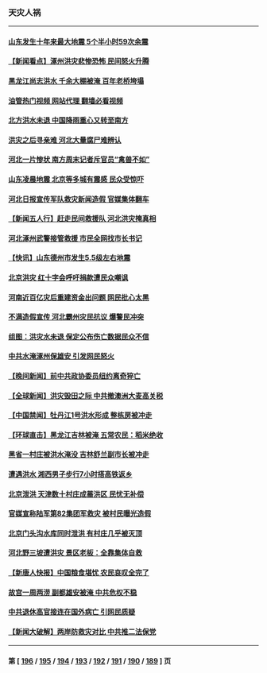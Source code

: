 ### 天灾人祸
---
#### [山东发生十年来最大地震 5个半小时59次余震](../../pages/ncid280/n14049061.md?08070445) 
#### [【新闻看点】涿州洪灾悲惨恐怖 民间怒火升腾](../../pages/ncid280/n14049030.md?08070445) 
#### [黑龙江尚志洪水 千余大棚被淹 百年老桥垮塌](../../pages/ncid280/n14048918.md?08070445) 
#### [油管热门视频 网站代理 翻墙必看视频](http://138.2.39.72:81/youtube.html?epic-marker?08070445)
#### [北方洪水未退 中国降雨重心又转至南方](../../pages/ncid280/n14048837.md?08070445) 
#### [洪灾之后寻亲难 河北大量腐尸难辨认](../../pages/ncid280/n14048810.md?08070445) 
#### [河北一片惨状 南方周末记者斥官员“禽兽不如”](../../pages/ncid280/n14048724.md?08070445) 
#### [山东凌晨地震 北京等多城有震感 民众受惊吓](../../pages/ncid280/n14048775.md?08070445) 
#### [河北日报宣传军队救灾新闻造假 官媒集体翻车](../../pages/ncid280/n14048758.md?08070445) 
#### [【新闻五人行】赶走民间救援队 河北洪灾掩真相](../../pages/ncid280/n14048651.md?08070445) 
#### [河北涿州武警接管救援 市民全网找市长书记](../../pages/ncid280/n14048737.md?08070445) 
#### [【快讯】山东德州市发生5.5级左右地震](../../pages/ncid280/n14048706.md?08070445) 
#### [北京洪灾 红十字会呼吁捐款遭民众嘲讽](../../pages/ncid280/n14048673.md?08070445) 
#### [河南近百亿灾后重建资金出问题 网民批心太黑](../../pages/ncid280/n14048569.md?08070445) 
#### [不满造假宣传 河北霸州灾民抗议 爆警民冲突](../../pages/ncid280/n14048570.md?08070445) 
#### [组图：洪灾水未退 保定公布伤亡数据民众不信](../../pages/ncid280/n14048577.md?08070445) 
#### [中共水淹涿州保雄安 引发网民怒火](../../pages/ncid280/n14048514.md?08070445) 
#### [【晚间新闻】前中共政协委员纽约离奇猝亡](../../pages/ncid280/n14048522.md?08070445) 
#### [【全球新闻】洪灾毁田之际 中共撤澳洲大麦高关税](../../pages/ncid280/n14048523.md?08070445) 
#### [【中国禁闻】牡丹江1号洪水形成 整栋房被冲走](../../pages/ncid280/n14048265.md?08070445) 
#### [【环球直击】黑龙江吉林被淹 五常农民：稻米绝收](../../pages/ncid280/n14048272.md?08070445) 
#### [黑省一村庄被洪水淹没 吉林舒兰副市长被冲走](../../pages/ncid280/n14048429.md?08070445) 
#### [遭遇洪水 湘西男子步行7小时搭高铁返乡](../../pages/ncid280/n14048489.md?08070445) 
#### [北京泄洪 天津数十村庄成蓄洪区 民忧无补偿](../../pages/ncid280/n14048426.md?08070445) 
#### [官媒宣称陆军第82集团军救灾 被村民曝光造假](../../pages/ncid280/n14048292.md?08070445) 
#### [北京门头沟水库同时泄洪 有村庄几乎被灭顶](../../pages/ncid280/n14048149.md?08070445) 
#### [河北野三坡遭洪灾 景区老板：全靠集体自救](../../pages/ncid280/n14048144.md?08070445) 
#### [【新唐人快报】中国粮食堪忧 农民哀叹全完了](../../pages/ncid280/n14048278.md?08070445) 
#### [故宫一周两涝 副都雄安被淹 中共危权不稳](../../pages/ncid280/n14048195.md?08070445) 
#### [中共退休高官接连在国外病亡 引网民质疑](../../pages/ncid280/n14048147.md?08070445) 
#### [【新闻大破解】两岸防救灾对比 中共推二法保党](../../pages/ncid280/n14048141.md?08070445) 

---
#### 第 [ [196](./196.md?08070445) / [195](./195.md?08070445) / [194](./194.md?08070445) / [193](./193.md?08070445) / [192](./192.md?08070445) / [191](./191.md?08070445) / [190](./190.md?08070445) / [189](./189.md?08070445) ] 页
